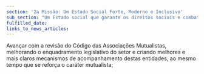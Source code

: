 ```yaml
---
section: '2a Missão: Um Estado Social Forte, Moderno e Inclusivo'
sub_section: "Um Estado social que garante os direitos sociais e combate a pobreza com uma segurança social pública equitativa e sustentável"
fulfilled_date:
links_to_news_articles:
---
```


Avançar com a revisão do Código das Associações Mutualistas, melhorando o enquadramento legislativo do setor e criando melhores e mais claros mecanismos de acompanhamento destas entidades, ao mesmo tempo que se reforça o caráter mutualista;